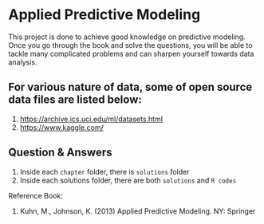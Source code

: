# Applied Predictive Modeling
This project is done to achieve good knowledge on predictive modeling.
Once you go through the book and solve the questions, you will be able to tackle
many complicated problems and can sharpen yourself towards data analysis.

## For various nature of data, some of open source data files are listed below:
1) https://archive.ics.uci.edu/ml/datasets.html
2) https://www.kaggle.com/

## Question & Answers
1) Inside each `chapter` folder, there is `solutions` folder
2) Inside each solutions folder, there are both `solutions` and `R codes`  

Reference Book:
1) Kuhn, M., Johnson, K. (2013) Applied Predictive Modeling. NY: Springer
